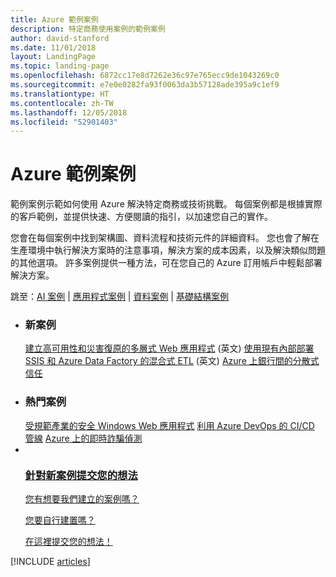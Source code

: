 ```yaml
---
title: Azure 範例案例
description: 特定商務使用案例的範例案例
author: david-stanford
ms.date: 11/01/2018
layout: LandingPage
ms.topic: landing-page
ms.openlocfilehash: 6872cc17e8d7262e36c97e765ecc9de1043269c0
ms.sourcegitcommit: e7e0e0282fa93f0063da3b57128ade395a9c1ef9
ms.translationtype: HT
ms.contentlocale: zh-TW
ms.lasthandoff: 12/05/2018
ms.locfileid: "52901403"
---
```

# <a name="azure-example-scenarios"></a>Azure 範例案例

範例案例示範如何使用 Azure 解決特定商務或技術挑戰。 每個案例都是根據實際的客戶範例，並提供快速、方便閱讀的指引，以加速您自己的實作。

您會在每個案例中找到架構圖、資料流程和技術元件的詳細資料。 您也會了解在生產環境中執行解決方案時的注意事項，解決方案的成本因素，以及解決類似問題的其他選項。 許多案例提供一種方法，可在您自己的 Azure 訂用帳戶中輕鬆部署解決方案。

跳至：[AI 案例](#ai-scenarios) | [應用程式案例](#application-scenarios) | [資料案例](#data-scenarios) | [基礎結構案例](#infrastructure-scenarios)

<ul class="panelContent cardsL">
    <li>
        <div class="cardSize">
            <div class="cardPadding">
                <div class="card">
                    <div class="cardText">
                        <h3>新案例</h3>
                        <a class="barLink" href="/azure/architecture/example-scenario/infrastructure/multi-tier-app-disaster-recovery" data-linktype="absolute-path">建立高可用性和災害復原的多層式 Web 應用程式</a> (英文)
                        <a class="barLink" href="/azure/architecture/example-scenario/data/hybrid-etl-with-adf" data-linktype="absolute-path">使用現有內部部署 SSIS 和 Azure Data Factory 的混合式 ETL</a> (英文)
                        <a class="barLink" href="/azure/architecture/example-scenario/apps/decentralized-trust" data-linktype="absolute-path">Azure 上銀行間的分散式信任</a>
                    </div>
                </div>
            </div>
        </div>
    </li>
    <li>
        <div class="cardSize">
            <div class="cardPadding">
                <div class="card">
                    <div class="cardText">
                        <h3>熱門案例</h3>
                        <a class="barLink" href="/azure/architecture/example-scenario/infrastructure/regulated-multitier-app" data-linktype="absolute-path">受規範產業的安全 Windows Web 應用程式</a>
                        <a class="barLink" href="/azure/architecture/example-scenario/apps/devops-dotnet-webapp" data-linktype="absolute-path">利用 Azure DevOps 的 CI/CD 管線</a>
                        <a class="barLink" href="/azure/architecture/example-scenario/data/fraud-detection" data-linktype="absolute-path">Azure 上的即時詐騙偵測</a>
                    </div>
                </div>
            </div>
        </div>
    </li>
    <li>
        <div class="cardSize">
            <div class="cardPadding">
                <div class="card">
                    <div class="cardText">
                        <a href="https://forms.office.com/Pages/ResponsePage.aspx?id=v4j5cvGGr0GRqy180BHbRy0ZnoKOXdVBqaBz653YPElUNjlNMEpPMDNSSU1aWEIxMFNFNlY2T0E3NC4u" data-linktype="external">
                            <div class="cardSize cardsF">
                                <div class="cardPadding">
                                    <div class="card">
                                        <div class="cardImageOuter">
                                            <div class="cardImage">
                                                <img src="https://docs.microsoft.com/en-us/media/common/i_feedback.svg" alt="" data-linktype="external">
                                            </div>
                                        </div>
                                        <div class="cardText">
                                            <h3 class="x-hidden-focus">針對新案例提交您的想法</h3>
                                            <p>您有想要我們建立的案例嗎？</p>
                                            <p>您要自行建置嗎？</p>
                                            <p>在這裡提交您的想法！</p>
                                        </div>
                                    </div>
                                </div>
                            </div>
                        </a>
                    </div>
                </div>
            </div>
        </div>
    </li>
</ul>

[!INCLUDE [articles](../../includes/scenario_articles.md)]